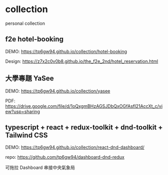 # collection
personal collection

## f2e hotel-booking
DEMO: https://tp6gw94.github.io/collection/hotel-booking

Design: https://z7x2c0v0b8.github.io/the_f2e_2nd/hotel_reservation.html

## 大學專題 YaSee
DEMO: https://tp6gw94.github.io/collection/yasee

PDF: https://drive.google.com/file/d/1oQxgmBHzAGSJDbQxOGfAsfI21AccXt_c/view?usp=sharing

## typescript + react + redux-toolkit + dnd-toolkit + Tailwind CSS
DEMO: https://tp6gw94.github.io/collection/react-dnd-dashboard/

repo: https://github.com/tp6gw94/dashboard-dnd-redux

可拖拉 Dashboard 串接中央氣象局
